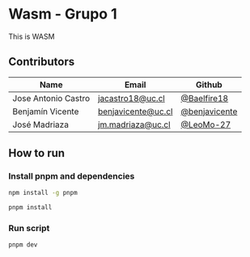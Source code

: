 # Wasm - Grupo 1

This is WASM

## Contributors

| Name | Email | Github |
| --- | --- | --- |
| Jose Antonio Castro | jacastro18@uc.cl | [@Baelfire18](https://github.com/Baelfire18) |
| Benjamín Vicente | benjavicente@uc.cl | [@benjavicente](https://github.com/benjavicente) |
| José Madriaza | jm.madriaza@uc.cl | [@LeoMo-27](https://github.com/LeoMo-27) |

## How to run

### Install pnpm and dependencies

```bash
npm install -g pnpm
```

```bash
pnpm install
```

### Run script

```bash
pnpm dev
```
